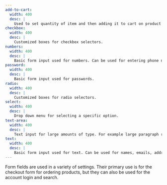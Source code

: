 ```yaml
---
add-to-cart:
  width: 400
  desc: |
    Used to set quantity of item and then adding it to cart on product description page.
checkbox:
  width: 400
  desc: |
    Customized boxes for checkbox selectors.
numbers:
  width: 400
  desc: |
    Basic form input used for numbers. Can be used for entering phone numbers, quantities, prices, etc.
password:
  width: 400
  desc: |
    Basic form input used for passwords.
radio:
  width: 400
  desc: |
    Customized boxes for radio selectors.
select:
  width: 400
  desc: |
    Drop down menu for selecting a specific option.
text-area:
  width: 400
  desc: |
    Text input for large amounts of type. For example large paragraph responses, instructions, or reviews.
text:
  width: 400
  desc: |
    Basic form input used for text. Can be used for names, emails, addresses, etc.
---
```


Form fields are used in a variety of settings. Their primary use is for the checkout form for ordering products, but they can also be used for the account login and search.
